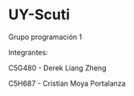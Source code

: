 # UY-Scuti
Grupo programación 1

Integrantes:

C5G480 - Derek Liang Zheng

C5H687 - Cristian Moya Portalanza

